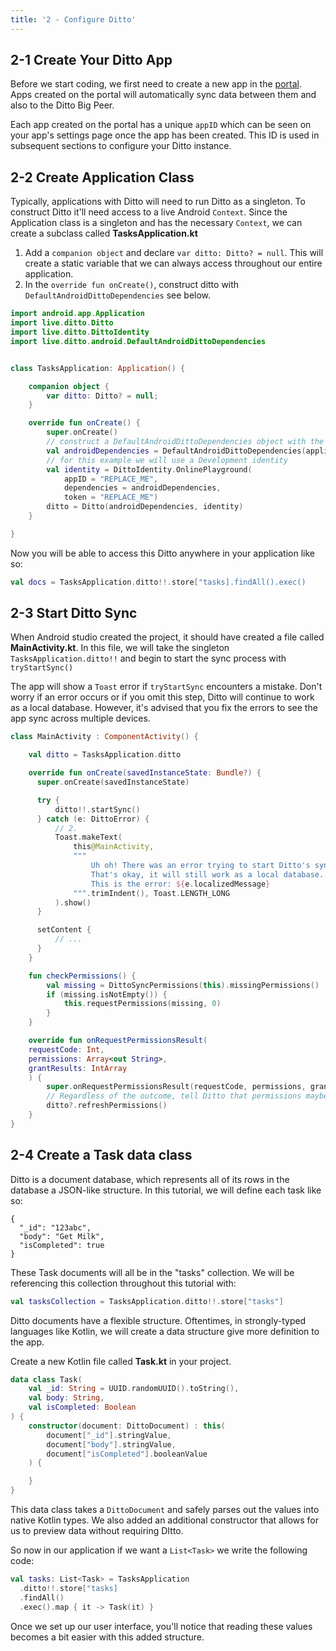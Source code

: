```yaml
---
title: '2 - Configure Ditto'
---
```


## 2-1 Create Your Ditto App

Before we start coding, we first need to create a new app in the [portal](https://portal.ditto.live). Apps created on the portal will automatically sync data between them and also to the Ditto Big Peer.

Each app created on the portal has a unique `appID` which can be seen on your app's settings page once the app has been created. This ID is used in subsequent sections to configure your Ditto instance.

## 2-2 Create Application Class

Typically, applications with Ditto will need to run Ditto as a singleton. To construct Ditto it'll need access to a live Android `Context`. Since the Application class is a singleton and has the necessary `Context`, we can create a subclass called __TasksApplication.kt__

1. Add a `companion object` and declare `var ditto: Ditto? = null`. This will create a static variable that we can always access throughout our entire application.
2. In the `override fun onCreate()`, construct ditto with `DefaultAndroidDittoDependencies` see below.


```kotlin title="TasksApplication.kt"
import android.app.Application
import live.ditto.Ditto
import live.ditto.DittoIdentity
import live.ditto.android.DefaultAndroidDittoDependencies


class TasksApplication: Application() {

    companion object {
        var ditto: Ditto? = null;
    }

    override fun onCreate() {
        super.onCreate()
        // construct a DefaultAndroidDittoDependencies object with the applicationContext
        val androidDependencies = DefaultAndroidDittoDependencies(applicationContext)
        // for this example we will use a Development identity
        val identity = DittoIdentity.OnlinePlayground(
            appID = "REPLACE_ME", 
            dependencies = androidDependencies, 
            token = "REPLACE_ME")
        ditto = Ditto(androidDependencies, identity)
    }

}
```

Now you will be able to access this Ditto anywhere in your application like so:

```kotlin
val docs = TasksApplication.ditto!!.store["tasks].findAll().exec()
```

## 2-3 Start Ditto Sync

When Android studio created the project, it should have created a file called __MainActivity.kt__. In this file, we will take the singleton `TasksApplication.ditto!!` and begin to start the sync process with `tryStartSync()`

The app will show a `Toast` error if `tryStartSync` encounters a mistake. Don't worry if an error occurs or if you omit this step, Ditto will continue to work as a local database. However, it's advised that you fix the errors to see the app sync across multiple devices.

```kotlin title="MainActivity" {5-18}
class MainActivity : ComponentActivity() {

    val ditto = TasksApplication.ditto

    override fun onCreate(savedInstanceState: Bundle?) {
      super.onCreate(savedInstanceState)

      try {
          ditto!!.startSync()
      } catch (e: DittoError) {
          // 2.
          Toast.makeText(
              this@MainActivity,
              """
                  Uh oh! There was an error trying to start Ditto's sync feature.
                  That's okay, it will still work as a local database.
                  This is the error: ${e.localizedMessage}
              """.trimIndent(), Toast.LENGTH_LONG
          ).show()
      }

      setContent {
          // ...
      }
    }

    fun checkPermissions() {
        val missing = DittoSyncPermissions(this).missingPermissions()
        if (missing.isNotEmpty()) {
            this.requestPermissions(missing, 0)
        }
    }

    override fun onRequestPermissionsResult(
    requestCode: Int,
    permissions: Array<out String>,
    grantResults: IntArray
    ) {
        super.onRequestPermissionsResult(requestCode, permissions, grantResults)
        // Regardless of the outcome, tell Ditto that permissions maybe changed
        ditto?.refreshPermissions()
    }
}
```


## 2-4 Create a Task data class

Ditto is a document database, which represents all of its rows in the database a JSON-like structure. In this tutorial, we will define each task like so:

```jsonc
{
  "_id": "123abc",
  "body": "Get Milk",
  "isCompleted": true
}
```

These Task documents will all be in the "tasks" collection. We will be referencing this collection throughout this tutorial with:

```kotlin
val tasksCollection = TasksApplication.ditto!!.store["tasks"]
```

Ditto documents have a flexible structure. Oftentimes, in strongly-typed languages like Kotlin, we will create a data structure give more definition to the app.

Create a new Kotlin file called __Task.kt__ in your project.

```kotlin title="Task.kt"
data class Task(
    val _id: String = UUID.randomUUID().toString(),
    val body: String,
    val isCompleted: Boolean
) {
    constructor(document: DittoDocument) : this(
        document["_id"].stringValue,
        document["body"].stringValue,
        document["isCompleted"].booleanValue
    ) {

    }
}
```

This data class takes a `DittoDocument` and safely parses out the values into native Kotlin types. We also added an additional constructor that allows for us to preview data without requiring DItto.

So now in our application if we want a `List<Task>` we write the following code:

```kotlin
val tasks: List<Task> = TasksApplication
  .ditto!!.store["tasks]
  .findAll()
  .exec().map { it -> Task(it) }
```

Once we set up our user interface, you'll notice that reading these values becomes a bit easier with this added structure.
